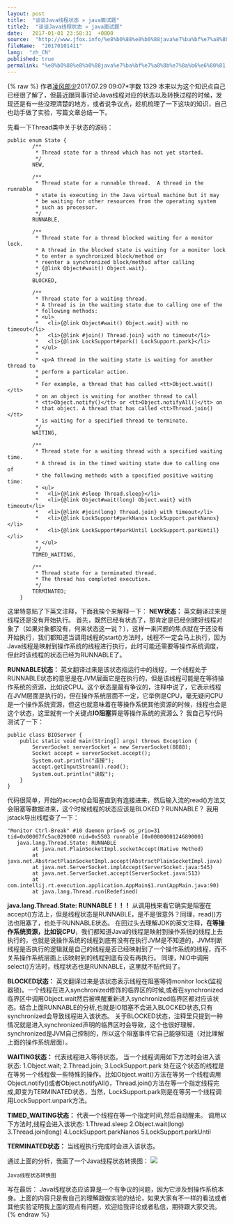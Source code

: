 ```yaml
---
layout: post
title:  "谈谈Java线程状态 » java面试题"
title2:  "谈谈Java线程状态 » java面试题"
date:   2017-01-01 23:58:31  +0800
source:  "http://www.jfox.info/%e8%b0%88%e8%b0%88java%e7%ba%bf%e7%a8%8b%e7%8a%b6%e6%80%81.html"
fileName:  "20170101411"
lang:  "zh_CN"
published: true
permalink: "%e8%b0%88%e8%b0%88java%e7%ba%bf%e7%a8%8b%e7%8a%b6%e6%80%81.html"
---
```

{% raw %}
作者[凌风郎少](/u/1d96ba4c1912)2017.07.29 09:07*字数 1329
本来以为这个知识点自己已经很了解了，但最近跟同事讨论Java线程对应的状态以及转换过程的时候，发现还是有一些没理清楚的地方，或者说争议点，趁机梳理了一下这块的知识，自己也动手做了实验，写篇文章总结一下。

先看一下Thread类中关于状态的源码：

    public enum State {
            /**
             * Thread state for a thread which has not yet started.
             */
            NEW,
    
            /**
             * Thread state for a runnable thread.  A thread in the runnable
             * state is executing in the Java virtual machine but it may
             * be waiting for other resources from the operating system
             * such as processor.
             */
            RUNNABLE,
    
            /**
             * Thread state for a thread blocked waiting for a monitor lock.
             * A thread in the blocked state is waiting for a monitor lock
             * to enter a synchronized block/method or
             * reenter a synchronized block/method after calling
             * {@link Object#wait() Object.wait}.
             */
            BLOCKED,
    
            /**
             * Thread state for a waiting thread.
             * A thread is in the waiting state due to calling one of the
             * following methods:
             * <ul>
             *   <li>{@link Object#wait() Object.wait} with no timeout</li>
             *   <li>{@link #join() Thread.join} with no timeout</li>
             *   <li>{@link LockSupport#park() LockSupport.park}</li>
             * </ul>
             *
             * <p>A thread in the waiting state is waiting for another thread to
             * perform a particular action.
             *
             * For example, a thread that has called <tt>Object.wait()</tt>
             * on an object is waiting for another thread to call
             * <tt>Object.notify()</tt> or <tt>Object.notifyAll()</tt> on
             * that object. A thread that has called <tt>Thread.join()</tt>
             * is waiting for a specified thread to terminate.
             */
            WAITING,
    
            /**
             * Thread state for a waiting thread with a specified waiting time.
             * A thread is in the timed waiting state due to calling one of
             * the following methods with a specified positive waiting time:
             * <ul>
             *   <li>{@link #sleep Thread.sleep}</li>
             *   <li>{@link Object#wait(long) Object.wait} with timeout</li>
             *   <li>{@link #join(long) Thread.join} with timeout</li>
             *   <li>{@link LockSupport#parkNanos LockSupport.parkNanos}</li>
             *   <li>{@link LockSupport#parkUntil LockSupport.parkUntil}</li>
             * </ul>
             */
            TIMED_WAITING,
    
            /**
             * Thread state for a terminated thread.
             * The thread has completed execution.
             */
            TERMINATED;
        }
    

这里特意贴了下英文注释，下面我挨个来解释一下：
**NEW状态：**
英文翻译过来是线程还是没有开始执行。
首先，既然已经有状态了，那肯定是已经创建好线程对象了（如果对象都没有，何来状态这一说？），这样一来问题的焦点就在于还没有开始执行，我们都知道当调用线程的start()方法时，线程不一定会马上执行，因为Java线程是映射到操作系统的线程进行执行，此时可能还需要等操作系统调度，但此时该线程的状态已经为RUNNABLE了。

**RUNNABLE状态：**
英文翻译过来是该状态指运行中的线程，一个线程处于RUNNABLE状态的意思是在JVM层面它是在执行的，但是该线程可能是在等待操作系统的资源，比如说CPU。这个状态是最有争议的，注释中说了，它表示线程在JVM层面是执行的，但在操作系统层面不一定，它举例是CPU，毫无疑问CPU是一个操作系统资源，但这也就意味着在等操作系统其他资源的时候，线程也会是这个状态，这里就有一个关键点**IO阻塞**算是等操作系统的资源么？
我自己写代码测试了一下：

    public class BIOServer {
        public static void main(String[] args) throws Exception {
            ServerSocket serverSocket = new ServerSocket(8888);
            Socket accept = serverSocket.accept();
            System.out.println("连接");
            accept.getInputStream().read();
            System.out.println("读取");
        }
    }
    

代码很简单，开始的accept()会阻塞直到有连接进来，然后输入流的read()方法又会阻塞等数据进来，这个时候线程的状态应该是BLOKED？RUNNABLE？
我用jstack导出线程查了一下：

    "Monitor Ctrl-Break" #10 daemon prio=5 os_prio=31 tid=0x00007fc5ac029000 nid=0x5503 runnable [0x0000000124689000]
       java.lang.Thread.State: RUNNABLE
            at java.net.PlainSocketImpl.socketAccept(Native Method)
            at java.net.AbstractPlainSocketImpl.accept(AbstractPlainSocketImpl.java)
            at java.net.ServerSocket.implAccept(ServerSocket.java:545)
            at java.net.ServerSocket.accept(ServerSocket.java:513)
            at com.intellij.rt.execution.application.AppMain$1.run(AppMain.java:90)
            at java.lang.Thread.run(Redefined)
    

**java.lang.Thread.State: RUNNABLE！！！**
从调用栈来看它确实是阻塞在accept()方法上，但是线程状态是RUNNABLE，是不是很意外？同理，read()方法也阻塞了，也处于RUNNABLE状态。
在回过头去理解JDK的英文注释，**在等操作系统资源，比如说CPU**，我们都知道Java的线程是映射到操作系统的线程上去执行的，也就是说操作系统的线程到底有没有在执行JVM是不知道的，JVM判断线程是否执行的逻辑就是自己的线程是否已经映射到了一个操作系统的线程，而不关系操作系统层面上该映射到的线程到底有没有再执行。
同理，NIO中调用select()方法时，线程状态也是RUNNABLE，这里就不贴代码了。

**BLOCKED状态：**
英文翻译过来是该状态表示线程在阻塞等待monitor lock(监视器锁)。一个线程在进入synchronized修饰的临界区的时候,或者在synchronized临界区中调用Object.wait然后被唤醒重新进入synchronized临界区都对应该状态。结合上面RUNNABLE的分析,也就是IO阻塞不会进入BLOCKED状态,只有synchronized会导致线程进入该状态。
关于BLOCKED状态，注释里只提到一种情况就是进入synchronized声明的临界区时会导致，这个也很好理解，synchronized是JVM自己控制的，所以这个阻塞事件它自己能够知道（对比理解上面的操作系统层面）。

**WAITING状态：**
代表线程进入等待状态。 当一个线程调用如下方法时会进入该状态:
1.Object.wait;
2.Thread.join;
3.LockSupport.park
处在这个状态的线程是在等另一个线程做一些特殊的操作。比如Object.wait()方法在等另一个线程调用Object.notify()或者Object.notifyAll()，Thread.join()方法在等一个指定线程完成,即变为TERMINATED状态，当然，LockSupport.park则是在等另一个线程调用LockSupport.unpark方法。

**TIMED_WAITING状态：**
代表一个线程在等一个指定时间,然后自动醒来。
调用以下方法时,线程会进入该状态:
1.Thread.sleep
2.Object.wait(long)
3.Thread.join(long)
4.LockSupport.parkNanos
5.LockSupport.parkUntil

**TERMINATED状态：**
当线程执行完成时会进入该状态。

通过上面的分析，我画了一个Java线程状态转换图：
![](/wp-content/uploads/2017/07/1501314166.png) 
  
    Java线程状态转换图 
   
  
 
写在最后：
Java线程状态应该算是一个有争议的问题，因为它涉及到操作系统本身。上面的内容只是我自己的理解跟做实验的结论，如果大家有不一样的看法或者其他实验证明我上面的观点有问题，欢迎给我评论或者私信，期待跟大家交流。
{% endraw %}
